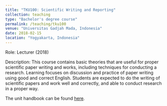 ```yaml
---
title: "TKU100: Scientific Writing and Reporting"
collection: teaching
type: "Bachelor's degree course"
permalink: /teaching/tku100
venue: "Universitas Gadjah Mada, Indonesia"
date: 2018-02-15
location: "Yogyakarta, Indonesia"
---
```


Role: Lecturer (2018)

Description: This course contains basic theories that are useful for proper scientific paper writing and works, including techniques for conducting a research. Learning focuses on discussion and practice of paper writing using good and correct English. Students are expected to do the writing of scientific papers and work well and correctly, and able to conduct research in a proper way.

The unit handbook can be found [here](http://sarjana.jteti.ugm.ac.id/media/30171/es-tku100-penulisan-laporan-dan-karya-ilmiah-2018.pdf).
